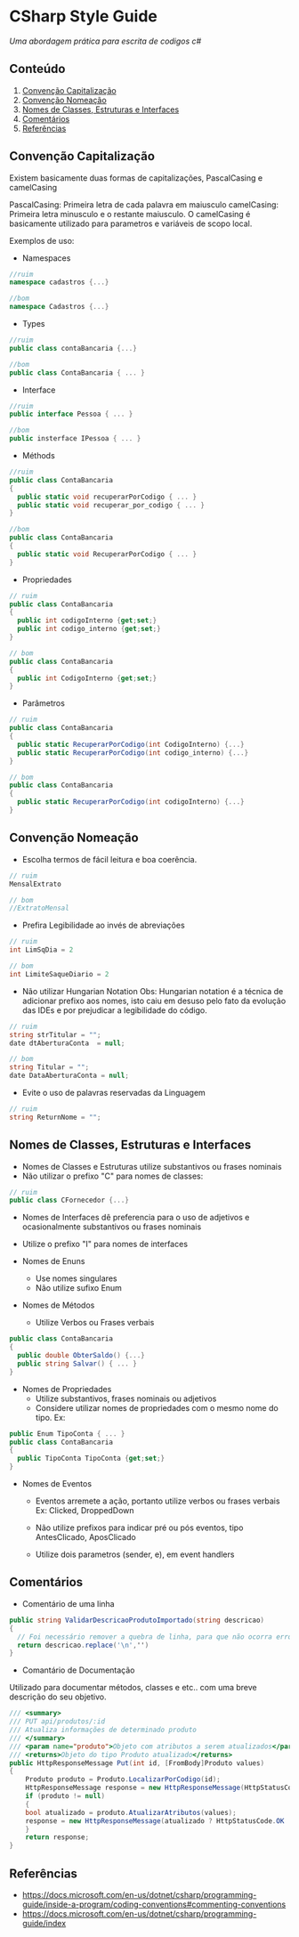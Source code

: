 # CSharp Style Guide
*Uma abordagem prática para escrita de codigos c#*

## Conteúdo

1. [Convenção Capitalização](#convenção-capitalização)
1. [Convenção Nomeação](#convenção-nomeação)
1. [Nomes de Classes, Estruturas e Interfaces](#nomes-de-classes,-estruturas-e-interfaces)
1. [Comentários](#comentários)
1. [Referências](#referências)

## Convenção Capitalização

Existem basicamente duas formas de capitalizações, PascalCasing e camelCasing

PascalCasing: Primeira letra de cada palavra em maiusculo
camelCasing: Primeira letra minusculo e o restante maiusculo. O camelCasing é basicamente utilizado para parametros e variáveis de scopo local.

Exemplos de uso:
- Namespaces
```c#
//ruim
namespace cadastros {...}

//bom 
namespace Cadastros {...}
```
- Types
```c#
//ruim 
public class contaBancaria {...}

//bom 
public class ContaBancaria { ... }
```
- Interface
```c#
//ruim
public interface Pessoa { ... }

//bom 
public insterface IPessoa { ... }
```

- Méthods
```c#
//ruim 
public class ContaBancaria 
{
  public static void recuperarPorCodigo { ... }
  public static void recuperar_por_codigo { ... }
}

//bom 
public class ContaBancaria 
{
  public static void RecuperarPorCodigo { ... }
}
```

- Propriedades 
```c#
// ruim
public class ContaBancaria 
{
  public int codigoInterno {get;set;}
  public int codigo_interno {get;set;}
}

// bom
public class ContaBancaria 
{
  public int CodigoInterno {get;set;}
}
```

- Parâmetros 
```c#
// ruim
public class ContaBancaria
{
  public static RecuperarPorCodigo(int CodigoInterno) {...}
  public static RecuperarPorCodigo(int codigo_interno) {...}
}

// bom
public class ContaBancaria
{
  public static RecuperarPorCodigo(int codigoInterno) {...}
}
```

## Convenção Nomeação

- Escolha termos de fácil leitura e boa coerência.

```c#
// ruim 
MensalExtrato

// bom
//ExtratoMensal
```

- Prefira Legibilidade ao invés de abreviações
```c#
// ruim 
int LimSqDia = 2

// bom 
int LimiteSaqueDiario = 2
```

- Não utilizar Hungarian Notation
Obs: Hungarian notation é a técnica de adicionar prefixo aos nomes, isto caiu em desuso pelo fato da evolução das IDEs e por prejudicar a legibilidade do código.

```c#
// ruim 
string strTitular = "";
date dtAberturaConta  = null;

// bom
string Titular = "";
date DataAberturaConta = null;
```

- Evite o uso de palavras reservadas da Linguagem
```c#
// ruim
string ReturnNome = "";
```
## Nomes de Classes, Estruturas e Interfaces

- Nomes de Classes e Estruturas utilize substantivos ou frases nominais 
- Não utilizar o prefixo "C" para nomes de classes:

```c#
// ruim
public class CFornecedor {...}

```
- Nomes de Interfaces dê preferencia para o uso de adjetivos e ocasionalmente substantivos ou frases nominais 
- Utilize o prefixo "I" para nomes de interfaces
- Nomes de Enuns
	* Use nomes singulares
	* Não utilize sufixo Enum

- Nomes de Métodos
	* Utilize Verbos ou Frases verbais

```c#
public class ContaBancaria 
{
  public double ObterSaldo() {...}
  public string Salvar() { ... }
}
```

- Nomes de Propriedades
	* Utilize substantivos, frases nominais ou adjetivos
	* Considere utilizar nomes de propriedades com o mesmo nome do tipo. Ex:
```c#
public Enum TipoConta { ... }
public class ContaBancaria 
{
  public TipoConta TipoConta {get;set;}
}
```

- Nomes de Eventos
	* Eventos arremete a ação, portanto utilize verbos ou frases verbais
		Ex: Clicked, DroppedDown

	* Não utilize prefixos para indicar pré ou pós eventos, tipo AntesClicado, AposClicado
	* Utilize dois parametros (sender, e), em event handlers

## Comentários
- Comentário de uma linha
```c#
public string ValidarDescricaoProdutoImportado(string descricao)
{
  // Foi necessário remover a quebra de linha, para que não ocorra erro ao Exportar Carga de produtos para o PDV 	
  return descricao.replace('\n','')
}
```

- Comantário de Documentação

Utilizado para documentar métodos, classes e etc.. com uma breve descrição do seu objetivo.
```c#
/// <summary>
/// PUT api/produtos/:id
/// Atualiza informações de determinado produto 
/// </summary>
/// <param name="produto">Objeto com atributos a serem atualizados</param>
/// <returns>Objeto do tipo Produto atualizado</returns>
public HttpResponseMessage Put(int id, [FromBody]Produto values)
{
    Produto produto = Produto.LocalizarPorCodigo(id);
    HttpResponseMessage response = new HttpResponseMessage(HttpStatusCode.NotFound);
    if (produto != null)
    {
	bool atualizado = produto.AtualizarAtributos(values);
	response = new HttpResponseMessage(atualizado ? HttpStatusCode.OK : HttpStatusCode.NotModified);
    }
    return response;
}
```

## Referências
* https://docs.microsoft.com/en-us/dotnet/csharp/programming-guide/inside-a-program/coding-conventions#commenting-conventions
* https://docs.microsoft.com/en-us/dotnet/csharp/programming-guide/index
